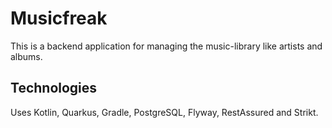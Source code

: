 # Musicfreak

This is a backend application for managing the music-library like artists and albums.

## Technologies

Uses Kotlin, Quarkus, Gradle, PostgreSQL, Flyway, RestAssured and Strikt.
